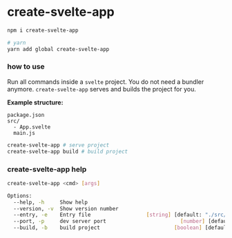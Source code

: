 # create-svelte-app

```bash
npm i create-svelte-app

# yarn
yarn add global create-svelte-app
```

### how to use

Run all commands inside a `svelte` project.
You do not need a bundler anymore. `create-svelte-app` serves and builds the project for you.

**Example structure:**

```
package.json
src/
  - App.svelte
  main.js
```

```bash
create-svelte-app # serve project
create-svelte-app build # build project
```

### create-svelte-app help

```bash
create-svelte-app <cmd> [args]

Options:
  --help, -h     Show help                                             [boolean]
  --version, -v  Show version number                                   [boolean]
  --entry, -e    Entry file                  [string] [default: "./src/main.js"]
  --port, -p     dev server port                        [number] [default: 3000]
  --build, -b    build project                        [boolean] [default: false]
```
